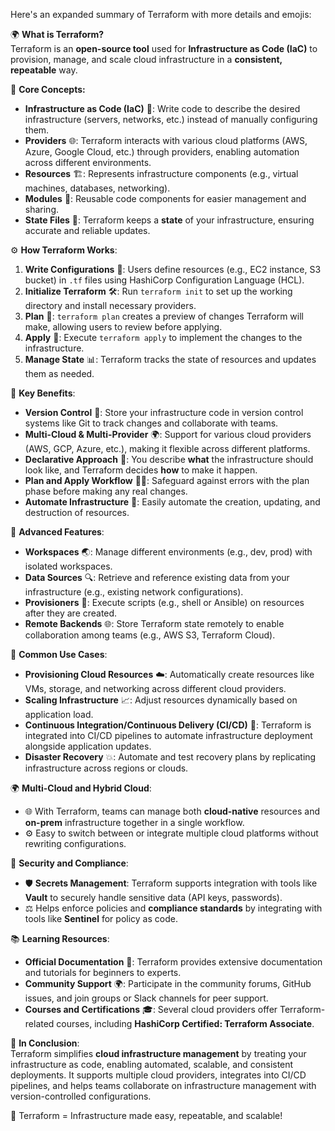 Here's an expanded summary of Terraform with more details and emojis:

🌍 **What is Terraform?**  
Terraform is an **open-source tool** used for **Infrastructure as Code (IaC)** to provision, manage, and scale cloud infrastructure in a **consistent, repeatable** way.

🔧 **Core Concepts:**
- **Infrastructure as Code (IaC)** 📜: Write code to describe the desired infrastructure (servers, networks, etc.) instead of manually configuring them.
- **Providers** 🌐: Terraform interacts with various cloud platforms (AWS, Azure, Google Cloud, etc.) through providers, enabling automation across different environments.
- **Resources** 🏗️: Represents infrastructure components (e.g., virtual machines, databases, networking).
- **Modules** 🧩: Reusable code components for easier management and sharing.
- **State Files** 📂: Terraform keeps a **state** of your infrastructure, ensuring accurate and reliable updates.
  
⚙️ **How Terraform Works**:
1. **Write Configurations** 📝: Users define resources (e.g., EC2 instance, S3 bucket) in `.tf` files using HashiCorp Configuration Language (HCL).
2. **Initialize Terraform** 🛠️: Run `terraform init` to set up the working directory and install necessary providers.
3. **Plan** 📅: `terraform plan` creates a preview of changes Terraform will make, allowing users to review before applying.
4. **Apply** 🚀: Execute `terraform apply` to implement the changes to the infrastructure.
5. **Manage State** 📊: Terraform tracks the state of resources and updates them as needed.

💪 **Key Benefits**:
- **Version Control** 💾: Store your infrastructure code in version control systems like Git to track changes and collaborate with teams.
- **Multi-Cloud & Multi-Provider** 🌍: Support for various cloud providers (AWS, GCP, Azure, etc.), making it flexible across different platforms.
- **Declarative Approach** 📜: You describe **what** the infrastructure should look like, and Terraform decides **how** to make it happen.
- **Plan and Apply Workflow** 📅✅: Safeguard against errors with the plan phase before making any real changes.
- **Automate Infrastructure** 🤖: Easily automate the creation, updating, and destruction of resources.

🌱 **Advanced Features**:
- **Workspaces** 🌏: Manage different environments (e.g., dev, prod) with isolated workspaces.
- **Data Sources** 🔍: Retrieve and reference existing data from your infrastructure (e.g., existing network configurations).
- **Provisioners** 🔌: Execute scripts (e.g., shell or Ansible) on resources after they are created.
- **Remote Backends** 🌐: Store Terraform state remotely to enable collaboration among teams (e.g., AWS S3, Terraform Cloud).

🚀 **Common Use Cases**:
- **Provisioning Cloud Resources** ☁️: Automatically create resources like VMs, storage, and networking across different cloud providers.
- **Scaling Infrastructure** 📈: Adjust resources dynamically based on application load.
- **Continuous Integration/Continuous Delivery (CI/CD)** 🔄: Terraform is integrated into CI/CD pipelines to automate infrastructure deployment alongside application updates.
- **Disaster Recovery** 💥: Automate and test recovery plans by replicating infrastructure across regions or clouds.

🌍 **Multi-Cloud and Hybrid Cloud**:
- 🌐 With Terraform, teams can manage both **cloud-native** resources and **on-prem** infrastructure together in a single workflow.
- ⚙️ Easy to switch between or integrate multiple cloud platforms without rewriting configurations.

🔐 **Security and Compliance**:
- 🛡️ **Secrets Management**: Terraform supports integration with tools like **Vault** to securely handle sensitive data (API keys, passwords).
- ⚖️ Helps enforce policies and **compliance standards** by integrating with tools like **Sentinel** for policy as code.

📚 **Learning Resources**:
- **Official Documentation** 📖: Terraform provides extensive documentation and tutorials for beginners to experts.
- **Community Support** 🌍: Participate in the community forums, GitHub issues, and join groups or Slack channels for peer support.
- **Courses and Certifications** 🎓: Several cloud providers offer Terraform-related courses, including **HashiCorp Certified: Terraform Associate**.

🎉 **In Conclusion**:  
Terraform simplifies **cloud infrastructure management** by treating your infrastructure as code, enabling automated, scalable, and consistent deployments. It supports multiple cloud providers, integrates into CI/CD pipelines, and helps teams collaborate on infrastructure management with version-controlled configurations.

🌟 Terraform = Infrastructure made easy, repeatable, and scalable!
